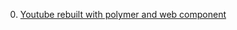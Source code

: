 0. [Youtube rebuilt with polymer and web component](https://react-etc.net/entry/youtube-is-being-rebuilt-on-web-components-and-polymer)
